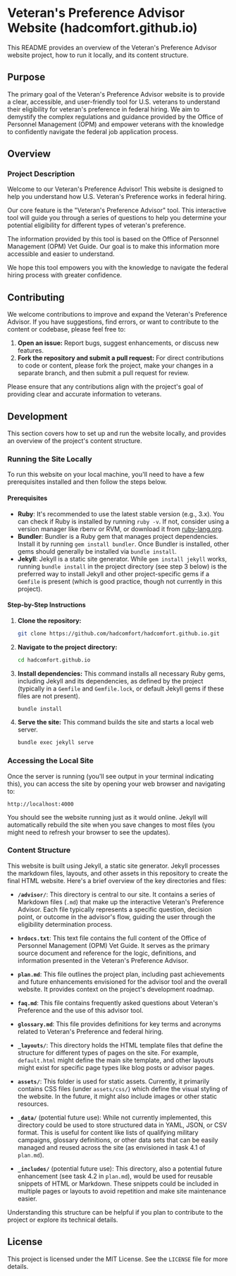 # Veteran's Preference Advisor Website (hadcomfort.github.io)

This README provides an overview of the Veteran's Preference Advisor website project, how to run it locally, and its content structure.

## Purpose

The primary goal of the Veteran's Preference Advisor website is to provide a clear, accessible, and user-friendly tool for U.S. veterans to understand their eligibility for veteran's preference in federal hiring. We aim to demystify the complex regulations and guidance provided by the Office of Personnel Management (OPM) and empower veterans with the knowledge to confidently navigate the federal job application process.

## Overview

### Project Description

Welcome to our Veteran's Preference Advisor! This website is designed to help you understand how U.S. Veteran's Preference works in federal hiring.

Our core feature is the "Veteran's Preference Advisor" tool. This interactive tool will guide you through a series of questions to help you determine your potential eligibility for different types of veteran's preference.

The information provided by this tool is based on the Office of Personnel Management (OPM) Vet Guide. Our goal is to make this information more accessible and easier to understand.

We hope this tool empowers you with the knowledge to navigate the federal hiring process with greater confidence.

## Contributing

We welcome contributions to improve and expand the Veteran's Preference Advisor. If you have suggestions, find errors, or want to contribute to the content or codebase, please feel free to:

1.  **Open an issue:** Report bugs, suggest enhancements, or discuss new features.
2.  **Fork the repository and submit a pull request:** For direct contributions to code or content, please fork the project, make your changes in a separate branch, and then submit a pull request for review.

Please ensure that any contributions align with the project's goal of providing clear and accurate information to veterans.

## Development

This section covers how to set up and run the website locally, and provides an overview of the project's content structure.

### Running the Site Locally

To run this website on your local machine, you'll need to have a few prerequisites installed and then follow the steps below.

#### Prerequisites

- **Ruby**: It's recommended to use the latest stable version (e.g., 3.x). You can check if Ruby is installed by running `ruby -v`. If not, consider using a version manager like rbenv or RVM, or download it from [ruby-lang.org](https://www.ruby-lang.org/en/downloads/).
- **Bundler**: Bundler is a Ruby gem that manages project dependencies. Install it by running `gem install bundler`. Once Bundler is installed, other gems should generally be installed via `bundle install`.
- **Jekyll**: Jekyll is a static site generator. While `gem install jekyll` works, running `bundle install` in the project directory (see step 3 below) is the preferred way to install Jekyll and other project-specific gems if a `Gemfile` is present (which is good practice, though not currently in this project).

#### Step-by-Step Instructions

1.  **Clone the repository:**
    ```bash
    git clone https://github.com/hadcomfort/hadcomfort.github.io.git
    ```

2.  **Navigate to the project directory:**
    ```bash
    cd hadcomfort.github.io
    ```

3.  **Install dependencies:** This command installs all necessary Ruby gems, including Jekyll and its dependencies, as defined by the project (typically in a `Gemfile` and `Gemfile.lock`, or default Jekyll gems if these files are not present).
    ```bash
    bundle install
    ```

4.  **Serve the site:** This command builds the site and starts a local web server.
    ```bash
    bundle exec jekyll serve
    ```

### Accessing the Local Site

Once the server is running (you'll see output in your terminal indicating this), you can access the site by opening your web browser and navigating to:

`http://localhost:4000`

You should see the website running just as it would online. Jekyll will automatically rebuild the site when you save changes to most files (you might need to refresh your browser to see the updates).

### Content Structure

This website is built using Jekyll, a static site generator. Jekyll processes the markdown files, layouts, and other assets in this repository to create the final HTML website. Here's a brief overview of the key directories and files:

-   **`/advisor/`**: This directory is central to our site. It contains a series of Markdown files (`.md`) that make up the interactive Veteran's Preference Advisor. Each file typically represents a specific question, decision point, or outcome in the advisor's flow, guiding the user through the eligibility determination process.

-   **`hrdocs.txt`**: This text file contains the full content of the Office of Personnel Management (OPM) Vet Guide. It serves as the primary source document and reference for the logic, definitions, and information presented in the Veteran's Preference Advisor.

-   **`plan.md`**: This file outlines the project plan, including past achievements and future enhancements envisioned for the advisor tool and the overall website. It provides context on the project's development roadmap.

-   **`faq.md`**: This file contains frequently asked questions about Veteran's Preference and the use of this advisor tool.

-   **`glossary.md`**: This file provides definitions for key terms and acronyms related to Veteran's Preference and federal hiring.

-   **`_layouts/`**: This directory holds the HTML template files that define the structure for different types of pages on the site. For example, `default.html` might define the main site template, and other layouts might exist for specific page types like blog posts or advisor pages.

-   **`assets/`**: This folder is used for static assets. Currently, it primarily contains CSS files (under `assets/css/`) which define the visual styling of the website. In the future, it might also include images or other static resources.

-   **`_data/`** (potential future use): While not currently implemented, this directory could be used to store structured data in YAML, JSON, or CSV format. This is useful for content like lists of qualifying military campaigns, glossary definitions, or other data sets that can be easily managed and reused across the site (as envisioned in task 4.1 of `plan.md`).

-   **`_includes/`** (potential future use): This directory, also a potential future enhancement (see task 4.2 in `plan.md`), would be used for reusable snippets of HTML or Markdown. These snippets could be included in multiple pages or layouts to avoid repetition and make site maintenance easier.

Understanding this structure can be helpful if you plan to contribute to the project or explore its technical details.

## License

This project is licensed under the MIT License. See the `LICENSE` file for more details.
